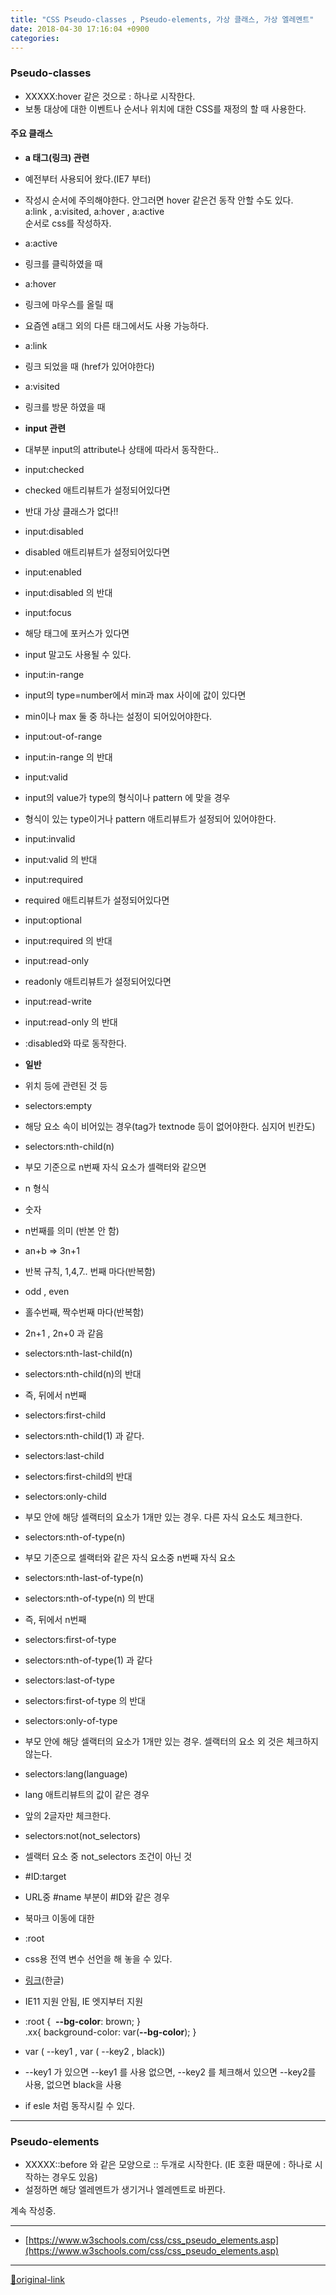 ```yaml
---
title: "CSS Pseudo-classes , Pseudo-elements, 가상 클래스, 가상 엘레멘트"
date: 2018-04-30 17:16:04 +0900
categories: 
---
```

  

### Pseudo-classes

- XXXXX:hover 같은 것으로 : 하나로 시작한다.
- 보통 대상에 대한 이벤트나 순서나 위치에 대한 CSS를 재정의 할 때 사용한다.

#### 주요 클래스

- **a 태그(링크) 관련**
- 예전부터 사용되어 왔다.(IE7 부터)
- 작성시 순서에 주의해야한다. 안그러면 hover 같은건 동작 안할 수도 있다.  
a:link , a:visited, a:hover , a:active  
순서로 css를 작성하자.  


- a:active 
- 링크를 클릭하였을 때

- a:hover
- 링크에 마우스를 올릴 때
- 요즘엔 a태그 외의 다른 태그에서도 사용 가능하다.

- a:link
- 링크 되었을 때 (href가 있어야한다)

- a:visited
- 링크를 방문 하였을 때


  
- **input 관련**
- 대부분 input의 attribute나 상태에 따라서 동작한다..

- input:checked
- checked 애트리뷰트가 설정되어있다면
- 반대 가상 클래스가 없다!!

- input:disabled
- disabled 애트리뷰트가 설정되어있다면

- input:enabled
- input:disabled 의 반대

- input:focus
- 해당 태그에 포커스가 있다면
- input 말고도 사용될 수 있다.

- input:in-range
- input의 type=number에서 min과 max 사이에 값이 있다면
- min이나 max 둘 중 하나는 설정이 되어있어야한다.

- input:out-of-range
- input:in-range 의 반대

- input:valid
- input의 value가 type의 형식이나 pattern 에 맞을 경우
- 형식이 있는 type이거나 pattern 애트리뷰트가 설정되어 있어야한다.

- input:invalid
- input:valid 의 반대

- input:required
- required 애트리뷰트가 설정되어있다면

- input:optional
- input:required 의 반대

- input:read-only
- readonly 애트리뷰트가 설정되어있다면

- input:read-write
- input:read-only 의 반대
- :disabled와 따로 동작한다.


  
- **일반**
- 위치 등에 관련된 것 등
- selectors:empty
- 해당 요소 속이 비어있는 경우(tag가 textnode 등이 없어야한다. 심지어 빈칸도)

- selectors:nth-child(n)
- 부모 기준으로 n번째 자식 요소가 셀랙터와 같으면
- n 형식
- 숫자 
- n번째를 의미 (반본 안 함)

- an+b =&gt; 3n+1
- 반복 규칙, 1,4,7.. 번째 마다(반복함)

- odd , even 
- 홀수번째, 짝수번째 마다(반복함)
- 2n+1 , 2n+0 과 같음



- selectors:nth-last-child(n)
- selectors:nth-child(n)의 반대
- 즉, 뒤에서 n번째

- selectors:first-child
- selectors:nth-child(1) 과 같다.

- selectors:last-child
- selectors:first-child의 반대

- selectors:only-child
- 부모 안에 해당 셀랙터의 요소가 1개만 있는 경우. 다른 자식 요소도 체크한다.

- selectors:nth-of-type(n)
- 부모 기준으로 셀랙터와 같은 자식 요소중 n번째 자식 요소

- selectors:nth-last-of-type(n)
- selectors:nth-of-type(n) 의 반대
- 즉, 뒤에서 n번째

- selectors:first-of-type
- selectors:nth-of-type(1) 과 같다

- selectors:last-of-type
- selectors:first-of-type 의 반대

- selectors:only-of-type
- 부모 안에 해당 셀랙터의 요소가 1개만 있는 경우. 셀랙터의 요소 외 것은 체크하지 않는다.

- selectors:lang(language)
- lang 애트리뷰트의 값이 같은 경우
- 앞의 2글자만 체크한다.

- selectors:not(not_selectors)
- 셀랙터 요소 중 not_selectors 조건이 아닌 것

- #ID:target
- URL중 #name 부분이 #ID와 같은 경우
- 북마크 이동에 대한

- :root
- css용 전역 변수 선언을 해 놓을 수 있다.
- [링크](https://developer.mozilla.org/ko/docs/Web/CSS/Using_CSS_variables "링크")(한글)
- IE11 지원 안됨, IE 엣지부터 지원
- :root {  **--bg-color**: brown; }  
.xx{ background-color: var(**--bg-color**); }
- var ( --key1 , var ( --key2 , black))
- --key1 가 있으면 --key1 를 사용 없으면, --key2 를 체크해서 있으면 --key2를 사용, 없으면 black을 사용
- if esle 처럼 동작시킬 수 있다.




  
- - - - - -

  
### Pseudo-elements

- XXXXX::before 와 같은 모양으로 :: 두개로 시작한다. (IE 호환 때문에 : 하나로 시작하는 경우도 있음)
- 설정하면 해당 엘레멘트가 생기거나 엘레멘트로 바뀐다.

계속 작성중.




***
+ [https://www.w3schools.com/css/css_pseudo_elements.asp](https://www.w3schools.com/css/css_pseudo_elements.asp)


***
[🔗original-link](http://www.mins01.com/mh/tech/read/1156)